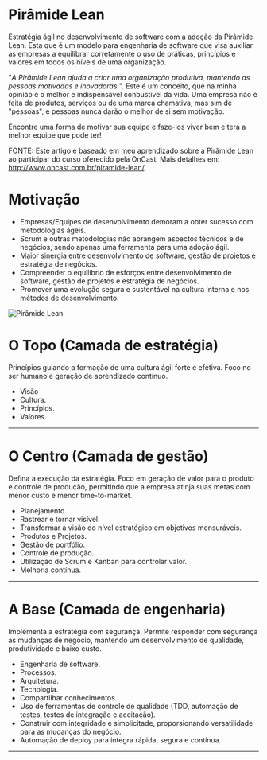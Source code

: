 Pirâmide Lean
=============

Estratégia ágil no desenvolvimento de software com a adoção da Pirâmide Lean. Esta que é um modelo para engenharia de software que visa auxiliar as empresas a equilibrar corretamente o uso de práticas, princípios e valores em todos os níveis de uma organização.

"*A Pirâmide Lean ajuda a criar uma organização produtiva, mantendo as pessoas motivadas e inovadoras.*". Este é um conceito, que na minha opinião é o melhor e indispensável conbustível da vida. Uma empresa não é feita de produtos, serviços ou de uma marca chamativa, mas sim de "pessoas", e pessoas nunca darão o melhor de si sem motivação. 

Encontre uma forma de motivar sua equipe e faze-los viver bem e terá a melhor equipe que pode ter!

FONTE: Este artigo é baseado em meu aprendizado sobre a Pirâmide Lean ao participar do curso oferecido pela OnCast. Mais detalhes em: http://www.oncast.com.br/piramide-lean/. 

Motivação
=============

* Empresas/Equipes de desenvolvimento demoram a obter sucesso com metodologias ágeis.
* Scrum e outras metodologias não abrangem aspectos técnicos e de negócios, sendo apenas uma ferramenta para uma adoção ágil.
* Maior sinergia entre desenvolvimento de software, gestão de projetos e estratégia de negócios.
* Compreender o equilíbrio de esforços entre desenvolvimento de software, gestão de projetos e estratégia de negócios.
* Promover uma evolução segura e sustentável na cultura interna e nos métodos de desenvolvimento.

![Pirâmide Lean](http://www.oncast.com.br/wp-content/uploads/2014/05/piramide_white.jpg "Pirâmide Lean")

O Topo (Camada de estratégia)
==========

Princípios guiando a formação de uma cultura ágil forte e efetiva. Foco no ser humano e geração de aprendizado contínuo.

* Visão
* Cultura.
* Princípios.
* Valores.

---

O Centro (Camada de gestão)
==========

Defina a execução da estratégia. Foco em geração de valor para o produto e controle de produção, permitindo que a empresa atinja suas metas com menor custo e menor time-to-market.

* Planejamento.
* Rastrear e tornar visível.
* Transformar a visão do nível estratégico em objetivos mensuráveis.
* Produtos e Projetos.
* Gestão de portfólio.
* Controle de produção.
* Utilização de Scrum e Kanban para controlar valor.
* Melhoria contínua.

---

A Base (Camada de engenharia)
==========

Implementa a estratégia com segurança. Permite responder com segurança as mudanças de negócio, mantendo um desenvolvimento de qualidade, produtividade e baixo custo.

* Engenharia de software.
* Processos.
* Arquitetura.
* Tecnologia.
* Compartilhar conhecimentos.
* Uso de ferramentas de controle de qualidade (TDD, automação de testes, testes de integração e aceitação).
* Construir com integridade e simplicitade, proporsionando versatilidade para as mudanças do negócio.
* Automação de deploy para integra rápida, segura e contínua.

---
